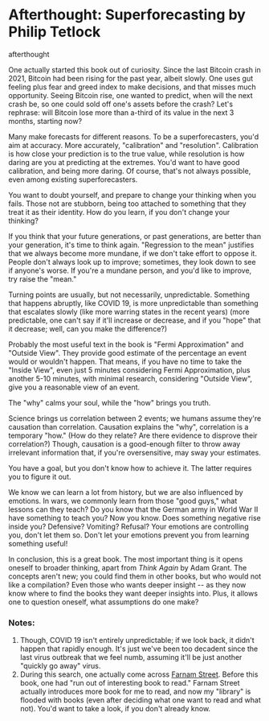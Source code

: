 # Afterthought: Superforecasting by Philip Tetlock
afterthought

One actually started this book out of curiosity. Since the last Bitcoin crash in 2021, Bitcoin had been rising for the past year, albeit slowly. One uses gut feeling plus fear and greed index to make decisions, and that misses much opportunity. Seeing Bitcoin rise, one wanted to predict, when will the next crash be, so one could sold off one's assets before the crash? Let's rephrase: will Bitcoin lose more than a-third of its value in the next 3 months, starting now? 

Many make forecasts for different reasons. To be a superforecasters, you'd aim at accuracy. More accurately, "calibration" and "resolution". Calibration is how close your prediction is to the true value, while resolution is how daring are you at predicting at the extremes. You'd want to have good calibration, and being more daring. Of course, that's not always possible, even among existing superforecasters. 

You want to doubt yourself, and prepare to change your thinking when you fails. Those not are stubborn, being too attached to something that they treat it as their identity. How do you learn, if you don't change your thinking? 

If you think that your future generations, or past generations, are better than your generation, it's time to think again. "Regression to the mean" justifies that we always become more mundane, if we don't take effort to oppose it. People don't always look up to improve; sometimes, they look down to see if anyone's worse. If you're a mundane person, and you'd like to improve, try raise the "mean." 

Turning points are usually, but not necessarily, unpredictable. Something that happens abruptly, like COVID 19, is more unpredictable than something that escalates slowly (like more warring states in the recent years) (more predictable, one can't say if it'll increase or decrease, and if you "hope" that it decrease; well, can you make the difference?) 

Probably the most useful text in the book is "Fermi Approximation" and "Outside View". They provide good estimate of the percentage an event would or wouldn't happen. That means, if you have no time to take the "Inside View", even just 5 minutes considering Fermi Approximation, plus another 5-10 minutes, with minimal research, considering "Outside View", give you a reasonable view of an event. 

The "why" calms your soul, while the "how" brings you truth. 

Science brings us correlation between 2 events; we humans assume they're causation than correlation. Causation explains the "why", correlation is a temporary "how." (How do they relate? Are there evidence to disprove their correlation?) Though, causation is a good-enough filter to throw away irrelevant information that, if you're oversensitive, may sway your estimates. 

You have a goal, but you don't know how to achieve it. The latter requires you to figure it out. 

We know we can learn a lot from history, but we are also influenced by emotions. In wars, we commonly learn from those "good guys," what lessons can they teach? Do you know that the German army in World War II have something to teach you? Now you know. Does something negative rise inside you? Defensive? Vomiting? Refusal? Your emotions are controlling you, don't let them so. Don't let your emotions prevent you from learning something useful! 

In conclusion, this is a great book. The most important thing is it opens oneself to broader thinking, apart from _Think Again_ by Adam Grant. The concepts aren't new; you could find them in other books, but who would not like a compilation? Even those who wants deeper insight -- as they now know where to find the books they want deeper insights into. Plus, it allows one to question oneself, what assumptions do one make? 


### Notes:
1. Though, COVID 19 isn't entirely unpredictable; if we look back, it didn't happen that rapidly enough. It's just we've been too decadent since the last virus outbreak that we feel numb, assuming it'll be just another "quickly go away" virus. 
2. During this search, one actually come across [Farnam Street](fs.blog). Before this book, one had "run out of interesting book to read." Farnam Street actually introduces more book for me to read, and now my "library" is flooded with books (even after deciding what one want to read and what not). You'd want to take a look, if you don't already know. 